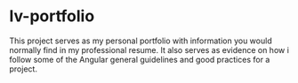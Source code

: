 # lv-portfolio
This project serves as my personal portfolio with information you would normally find in my professional resume. It also serves as evidence on how i follow some of the Angular general guidelines and good practices for a project.
